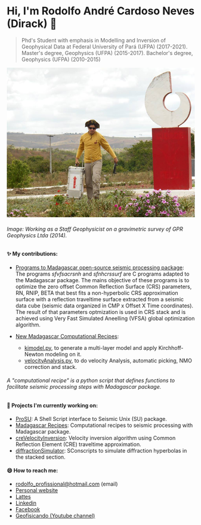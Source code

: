
# Hi, I'm Rodolfo André Cardoso Neves (Dirack) 👋
> Phd's Student with emphasis in Modelling and Inversion of Geophysical Data at Federal University of Pará (UFPA) (2017-2021).
> Master's degree, Geophysics (UFPA) (2015-2017). Bachelor's degree, Geophysics (UFPA) (2010-2015)

<img alt="Gravimetric survey" src="https://github.com/Dirack/dirack/blob/master/capa.jpg" height=400 width=700>

###### Image: Working as a Staff Geophysicist on a gravimetric survey of GPR Geophysics Ltda (2014).


#### ✨ My contributions:

  - [Programs to Madagascar open-source seismic processing package](https://github.com/ahay/src/tree/master/user/dirack):
The programs _sfvfsacrsnh_ and _sfnhcrssurf_ are C programs adapted to the Madagascar package. 
The mains objective of these programs is to optimize the zero offset Common Reflection Surface (CRS) parameters, RN, RNIP, BETA 
that best fits a non-hyperbolic CRS approximation surface with a reflection traveltime surface extracted from a seismic data cube
(seismic data organized in CMP x Offset X Time coordinates). The result of that parameters optmization is used in CRS stack and is
achieved using Very Fast Simulated Aneelling (VFSA) global optimization algorithm.

- [New Madagascar Computational Recipes](https://github.com/ahay/src/tree/master/book/dirack/examples/modelAndStack):
    - [kimodel.py](https://github.com/ahay/src/blob/master/book/Recipes/kimodel.py), 
    to generate a multi-layer model and apply Kirchhoff-Newton modeling on it.
    - [velocityAnalysis.py](https://github.com/ahay/src/blob/master/book/Recipes/velocityAnalysis.py),
    to do velocity Analysis, automatic picking, NMO correction and stack.
 
###### A "computational recipe" is a python script that defines functions to facilitate seismic processing steps with Madagascar package.
 
#### 🔭 Projects I'm currently working on:

- [ProSU](https://github.com/gpgeof/proSU): A Shell Script interface to Seismic Unix (SU) package.
- [Madagascar Recipes](https://github.com/Dirack/madagascarRecipes): Computational recipes to seismic processing with Madagascar package.
- [creVelocityInversion](https://github.com/Dirack/creVelocityInversion): Velocity inversion algorithm using Common Reflection Element (CRE) traveltime approximation.
- [diffractionSimulator](https://github.com/Dirack/diffractionSimulator): SConscripts to simulate diffraction hyperbolas in the stacked section.

#### 😄 How to reach me:

- rodolfo_profissional@hotmail.com (email)
- [Personal website](https://dirack.github.io)
- [Lattes](http://lattes.cnpq.br/1612438665756011)
- [Linkedin](https://www.linkedin.com/in/rodolfodirack/)
- [Facebook](https://www.facebook.com/rodolfo.neves.925)
- [Geofisicando (Youtube channel)](https://www.youtube.com/channel/UCi5XD5PCQtPrIRD0H_GJvag)

